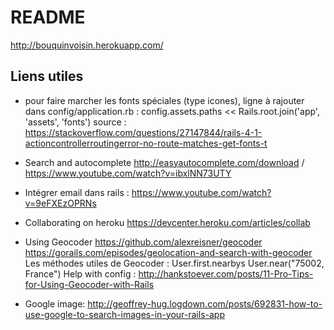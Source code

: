 # README

http://bouquinvoisin.herokuapp.com/


## Liens utiles
- pour faire marcher les fonts spéciales (type icones), ligne à rajouter dans config/application.rb :
config.assets.paths << Rails.root.join('app', 'assets', 'fonts')
source : https://stackoverflow.com/questions/27147844/rails-4-1-actioncontrollerroutingerror-no-route-matches-get-fonts-t
- Search and autocomplete http://easyautocomplete.com/download / 
https://www.youtube.com/watch?v=ibxlNN73UTY

- Intégrer email dans rails : 
https://www.youtube.com/watch?v=9eFXEzOPRNs

- Collaborating on heroku 
https://devcenter.heroku.com/articles/collab


- Using Geocoder
https://github.com/alexreisner/geocoder
https://gorails.com/episodes/geolocation-and-search-with-geocoder
 Les méthodes utiles de Geocoder : User.first.nearbys
 User.near("75002, France")
Help with config : http://hankstoever.com/posts/11-Pro-Tips-for-Using-Geocoder-with-Rails

- Google image: 
http://geoffrey-hug.logdown.com/posts/692831-how-to-use-google-to-search-images-in-your-rails-app